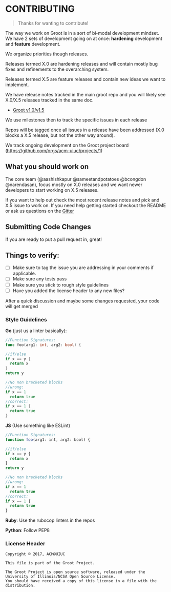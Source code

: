 # CONTRIBUTING
> Thanks for wanting to contribute!

The way we work on Groot is in a sort of bi-modal development mindset. We have 2 sets of development going on at once: __hardening__ development and __feature__ development.

We organize priorities though releases.

Releases termed X.0 are hardening releases and will contain mostly bug fixes and refinements to the overarching system.

Releases termed X.5 are feature releases and contain new ideas we want to implement.

We have release notes tracked in the main groot repo and you will likely see X.0/X.5 releases tracked in the same doc.

- [Groot v1.0/v1.5](https://github.com/acm-uiuc/groot/issues/24)

We use milestones then to track the specific issues in each release

Repos will be tagged once all issues in a release have been addressed (X.0 blocks a X.5 release, but not the other way around).

We track ongoing development on the Groot project board (https://github.com/orgs/acm-uiuc/projects/1)

## What you should work on

The core team (@aashishkapur @sameetandpotatoes @bcongdon @narendasan), focus mostly on X.0 releases and we want newer developers to start working on X.5 releases.

If you want to help out check the most recent release notes and pick and X.5 issue to work on. If you need help getting started checkout the README or ask us questions on the [Gitter](https://gitter.im/acm-uiuc/groot-development)

## Submitting Code Changes
If you are ready to put a pull request in, great!

## Things to verify:
- [ ] Make sure to tag the issue you are addressing in your comments if applicable. 
- [ ] Make sure any tests pass
- [ ] Make sure you stick to rough style guidelines
- [ ] Have you added the license header to any new files? 

After a quick discussion and maybe some changes requested, your code will get merged 


### Style Guidelines 
__Go__ (just us a linter basically):
```go
//Function Signatures:
func foo(arg1: int, arg2: bool) { 

//if/else 
if x == y {
  return x
}
return y 

//No non bracketed blocks
//wrong:
if x == 1
  return true 
//correct:
if x == 1 {
  return true
}
```

__JS__ (Use something like ESLint) 
```js
//Function Signatures:
function foo(arg1: int, arg2: bool) { 

//if/else 
if x == y {
  return x
}
return y 

//No non bracketed blocks
//wrong:
if x == 1
  return true 
//correct:
if x == 1 {
  return true
}
```
__Ruby__: 
  Use the rubocop linters in the repos

__Python__:
  Follow PEP8


### License Header 
```
Copyright © 2017, ACM@UIUC

This file is part of the Groot Project.  
 
The Groot Project is open source software, released under the University of Illinois/NCSA Open Source License. 
You should have received a copy of this license in a file with the distribution.
```
